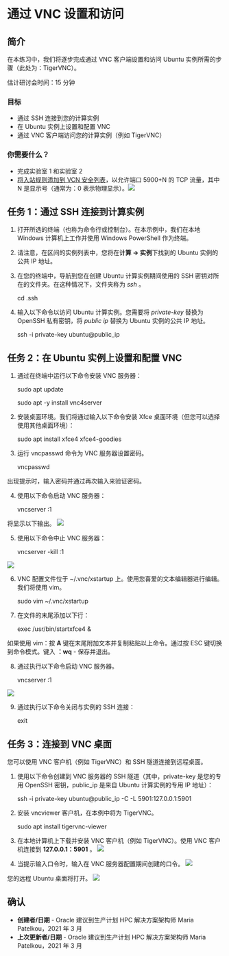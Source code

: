 # 通过 VNC 设置和访问

## 简介

在本练习中，我们将逐步完成通过 VNC 客户端设置和访问 Ubuntu 实例所需的步骤（此处为：TigerVNC）。

估计研讨会时间：15 分钟

### 目标

*   通过 SSH 连接到您的计算实例
*   在 Ubuntu 实例上设置和配置 VNC
*   通过 VNC 客户端访问您的计算实例（例如 TigerVNC）

### 你需要什么？

*   完成实验室 1 和实验室 2
*   [将入站规则添加到 VCN 安全列表](https://docs.oracle.com/en-us/iaas/Content/Network/Concepts/securitylists.htm#Using)，以允许端口 5900+N 的 TCP 流量，其中 N 是显示号（通常为：0 表示物理显示）。![](images/vncseclist.PNG " ")

## 任务 1：通过 SSH 连接到计算实例

1.  打开所选的终端（也称为命令行或控制台）。在本示例中，我们在本地 Windows 计算机上工作并使用 Windows PowerShell 作为终端。
    
2.  请注意，在区间的实例列表中，您将在**计算 -> 实例**下找到的 Ubuntu 实例的公共 IP 地址。
    
3.  在您的终端中，导航到您在创建 Ubuntu 计算实例期间使用的 SSH 密钥对所在的文件夹。在这种情况下，文件夹称为 _ssh_ 。
    

       <copy>cd .ssh</copy>
    

4.  输入以下命令以访问 Ubuntu 计算实例。您需要将 _private-key_ 替换为 OpenSSH 私有密钥，将 _public ip_ 替换为 Ubuntu 实例的公共 IP 地址。

       <copy>ssh -i private-key ubuntu@public_ip</copy>
    

## 任务 2：在 Ubuntu 实例上设置和配置 VNC

1.  通过在终端中运行以下命令安装 VNC 服务器：

       <copy>sudo apt update</copy>
    

    <copy>sudo apt -y install vnc4server</copy>
    

2.  安装桌面环境。我们将通过输入以下命令安装 Xfce 桌面环境（但您可以选择使用其他桌面环境）：

       <copy>sudo apt install xfce4 xfce4-goodies</copy>
    

3.  运行 vncpasswd 命令为 VNC 服务器设置密码。

       <copy>vncpasswd</copy>
    

出现提示时，输入密码并通过再次输入来验证密码。

4.  使用以下命令启动 VNC 服务器：

       <copy>vncserver :1</copy>
    

将显示以下输出。 ![](images/vncserver.PNG " ")

5.  使用以下命令中止 VNC 服务器：

       <copy>vncserver -kill :1</copy>
    

![](images/vnc-kill.PNG " ")

6.  VNC 配置文件位于 ~/.vnc/xstartup 上。使用您喜爱的文本编辑器进行编辑。我们将使用 vim。

       <copy>sudo vim ~/.vnc/xstartup</copy>
    

7.  在文件的末尾添加以下行：

       <copy>exec /usr/bin/startxfce4 &</copy>
    

如果使用 vim：按 **A** 键在末尾附加文本并复制粘贴以上命令。通过按 ESC 键切换到命令模式。键入 **：wq** - 保存并退出。

8.  通过执行以下命令启动 VNC 服务器。

       <copy>vncserver :1</copy>
    

![](images/startvncserver.PNG " ")

9.  通过执行以下命令关闭与实例的 SSH 连接：

       <copy>exit</copy>
    

## 任务 3：连接到 VNC 桌面

您可以使用 VNC 客户机（例如 TigerVNC）和 SSH 隧道连接到远程桌面。

1.  使用以下命令创建到 VNC 服务器的 SSH 隧道（其中，private-key 是您的专用 OpenSSH 密钥，public\_ip 是来自 Ubuntu 计算实例的专用 IP 地址）：

    <copy>ssh -i private-key ubuntu@public_ip -C -L 5901:127.0.0.1:5901</copy>
    

2.  安装 vncviewer 客户机，在本例中将为 TigerVNC。

       <copy>sudo apt install tigervnc-viewer</copy>
    

3.  在本地计算机上下载并安装 VNC 客户机（例如 TigerVNC）。使用 VNC 客户机连接到 **127.0.0.1：5901** 。 ![](images/tigervnc.PNG " ")
    
4.  当提示输入口令时，输入在 VNC 服务器配置期间创建的口令。 ![](images/tigervncpwd.PNG " ")
    

您的远程 Ubuntu 桌面将打开。 ![](images/vncdesktop.PNG " ")

## **确认**

*   **创建者/日期** - Oracle 建议到生产计划 HPC 解决方案架构师 Maria Patelkou，2021 年 3 月
*   **上次更新者/日期** - Oracle 建议到生产计划 HPC 解决方案架构师 Maria Patelkou，2021 年 3 月